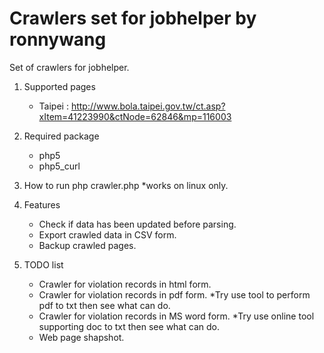 Crawlers set for jobhelper by ronnywang
==================

Set of crawlers for jobhelper.

1. Supported pages
   - Taipei : http://www.bola.taipei.gov.tw/ct.asp?xItem=41223990&ctNode=62846&mp=116003

2. Required package
   - php5
   - php5_curl

3. How to run
   php crawler.php
   *works on linux only.

4. Features
   - Check if data has been updated before parsing.
   - Export crawled data in CSV form.
   - Backup crawled pages.

5. TODO list
   - Crawler for violation records in html form.
   - Crawler for violation records in pdf form.
     *Try use tool to perform pdf to txt then see what can do.
   - Crawler for violation records in MS word form.
     *Try use online tool supporting doc to txt then see what can do.
   - Web page shapshot.
